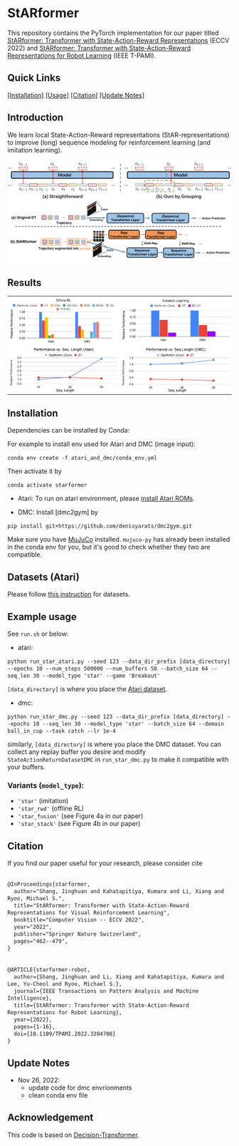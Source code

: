 
# StARformer
This repository contains the PyTorch implementation for our paper titled [StARformer: Transformer with State-Action-Reward Representations](https://arxiv.org/abs/2110.06206) (ECCV 2022) and [StARformer: Transformer with State-Action-Reward Representations for Robot Learning](https://www3.cs.stonybrook.edu/~jishang/starformer/Starformer_TPAMI_final.pdf) (IEEE T-PAMI).

## Quick Links
[[Installation]](#installation) [[Usage]](#example-usage) [[Citation]](#citation) [[Update Notes]](#update-notes)

## Introduction
We learn local State-Action-Reward representations (StAR-representations) to improve (long) sequence modeling for reinforcement learning (and imitation learning).

<img src="./_doc/seqmodelrl2.png">
<img src="./_doc/starvsdt_whitebg.png">

## Results
<table style="padding: 0; border-spacing: 0;">
<tr stype="padding: 0; border-spacing: 0;">
<td style="padding: 0; border-spacing: 0; width: 50%"><img src="./_doc/orl2.png"></td>
<td style="padding: 0; border-spacing: 0; width: 50%"><img src="./_doc/il2.png"></td>
</tr>

<tr style="padding: 0; border-spacing: 0;">
<td style="padding: 0; border-spacing: 0; width: 50%"><img src="./_doc/seqlen_atari2.png"></td>
<td style="padding: 0; border-spacing: 0; width: 50%"><img src="./_doc/seqlen_dmc2.png"></td>
</tr>
</table>




## Installation
Dependencies can be installed by Conda:

For example to install env used for Atari and DMC (image input):
```
conda env create -f atari_and_dmc/conda_env.yml
```

Then activate it by
```
conda activate starformer
```

- Atari: 
To run on atari environment, please [install Atari ROMs](https://github.com/openai/atari-py#roms).

- DMC: 
Install [dmc2gym] by 
```
pip install git+https://github.com/denisyarats/dmc2gym.git
```

Make sure you have [MuJuCo](https://github.com/deepmind/mujoco) installed. `mujuco-py` has already been installed in the conda env for you, but it's good to check whether they two are compatible.


## Datasets (Atari)
Please follow [this instruction](https://github.com/kzl/decision-transformer/blob/master/atari/readme-atari.md#downloading-datasets) for datasets.


## Example usage

See `run.sh` or below:
- atari:
```
python run_star_atari.py --seed 123 --data_dir_prefix [data_directory] --epochs 10 --num_steps 500000 --num_buffers 50 --batch_size 64 --seq_len 30 --model_type 'star' --game 'Breakout'
```
`[data_directory]` is where you place the [Atari dataset](#datasets-atari).

- dmc:
```
python run_star_dmc.py --seed 123 --data_dir_prefix [data_directory] --epochs 10 --seq_len 30 --model_type 'star' --batch_size 64 --domain ball_in_cup --task catch --lr 1e-4
```
similarly, `[data_directory]` is where you place the DMC dataset. You can collect any replay buffer you desire and modify `StateActionReturnDatasetDMC` in `run_star_dmc.py` to make it compatible with your buffers.

### Variants (`model_type`):
 - `'star'` (imitation)
 - `'star_rwd'` (offline RL)
 - `'star_fusion'` (see Figure 4a in our paper)
 - `'star_stack'` (see Figure 4b in our paper)

## Citation
If you find our paper useful for your research, please consider cite 
```

@InProceedings{starformer,
  author="Shang, Jinghuan and Kahatapitiya, Kumara and Li, Xiang and Ryoo, Michael S.",
  title="StARformer: Transformer with State-Action-Reward Representations for Visual Reinforcement Learning",
  booktitle="Computer Vision -- ECCV 2022",
  year="2022",
  publisher="Springer Nature Switzerland",
  pages="462--479",
}


@ARTICLE{starformer-robot,
  author={Shang, Jinghuan and Li, Xiang and Kahatapitiya, Kumara and Lee, Yu-Cheol and Ryoo, Michael S.},
  journal={IEEE Transactions on Pattern Analysis and Machine Intelligence}, 
  title={StARformer: Transformer with State-Action-Reward Representations for Robot Learning}, 
  year={2022},
  pages={1-16},
  doi={10.1109/TPAMI.2022.3204708}
}
```

## Update Notes
* Nov 26, 2022: 
  - update code for dmc envrionments
  - clean conda env file

## Acknowledgement

This code is based on [Decision-Transformer](https://github.com/kzl/decision-transformer/).

